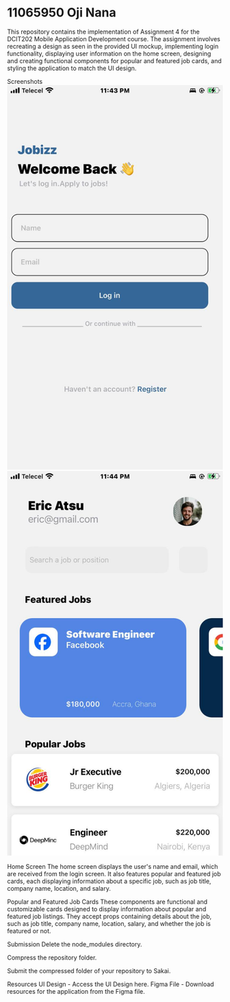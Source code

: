 # 11065950 Oji Nana


This repository contains the implementation of Assignment 4 for the DCIT202 Mobile Application Development course. The assignment involves recreating a design as seen in the provided UI mockup, implementing login functionality, displaying user information on the home screen, designing and creating functional components for popular and featured job cards, and styling the application to match the UI design.

Screenshots
![alt text](screenshot1.jpg)
![alt text](scr2.jpg)



Home Screen
The home screen displays the user's name and email, which are received from the login screen. It also features popular and featured job cards, each displaying information about a specific job, such as job title, company name, location, and salary.

Popular and Featured Job Cards
These components are functional and customizable cards designed to display information about popular and featured job listings. They accept props containing details about the job, such as job title, company name, location, salary, and whether the job is featured or not.

Submission
Delete the node_modules directory.

Compress the repository folder.

Submit the compressed folder of your repository to Sakai.

Resources
UI Design - Access the UI Design here.
Figma File - Download resources for the application from the Figma file.